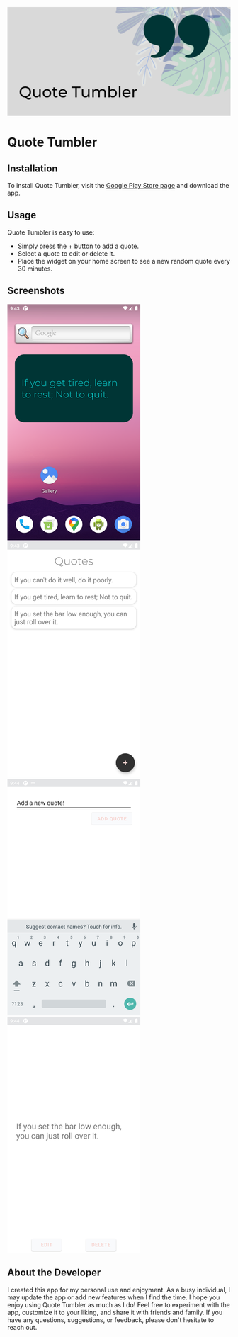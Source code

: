 ![Quote Tumbler Banner](./assets/quote_tumbler_banner.png)
# Quote Tumbler

## Installation
To install Quote Tumbler, visit the [Google Play Store page](https://play.google.com/store/apps/details?id=com.rgilyard.quotetumbler&pli=1) and download the app.

## Usage
Quote Tumbler is easy to use:
- Simply press the \+ button to add a quote.
- Select a quote to edit or delete it.
- Place the widget on your home screen to see a new random quote every 30 minutes.

## Screenshots
<img src="./assets/widget_screenshot.png" alt="Widget Screenshot" width="300"/>
<img src="./assets/home_screenshot.png" alt="Home Screenshot" width="300"/>
<br>
<img src="./assets/new_quote_screenshot.png" alt="New Quote Screenshot" width="300"/>
<img src="./assets/edit_delete_screenshot.png" alt="Edit Delete Screenshot" width="300"/>



## About the Developer
I created this app for my personal use and enjoyment. As a busy individual, I may update the app or add new features when I find the time. I hope you enjoy using Quote Tumbler as much as I do!
Feel free to experiment with the app, customize it to your liking, and share it with friends and family. If you have any questions, suggestions, or feedback, please don't hesitate to reach out.